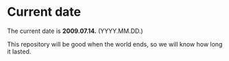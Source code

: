 # Current date

The current date is **2009.07.14.** (YYYY.MM.DD.)

This repository will be good when the world ends, so we will know how long it lasted.